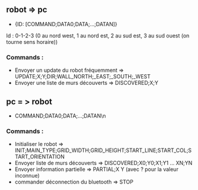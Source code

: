 ## robot => pc
 * {ID: [COMMAND;DATA0;DATA;...;DATAN]}

Id : 0-1-2-3 (0 au nord west, 1 au nord est, 2 au sud est, 3 au sud ouest (on tourne sens horaire))

### Commands :
 * Envoyer un update du robot fréquemment    => UPDATE;X;Y;DIR;WALL_NORTH;_EAST;_SOUTH;_WEST
 * Envoyer une liste de murs découverts     => DISCOVERED;X;Y



## pc = > robot
 * COMMAND;DATA0;DATA;...;DATAN\n

### Commands :
 * Initialiser le robot => INIT;MAIN_TYPE;GRID_WIDTH;GRID_HEIGHT;START_LINE;START_COL;START_ORIENTATION
 * Envoyer liste de murs découverts   => DISCOVERED;X0;Y0;X1;Y1 ... XN;YN
 * Envoyer information partielle   => PARTIAL;X Y (avec ? pour la valeur inconnue)
 * commander déconnection du bluetooth  => STOP
